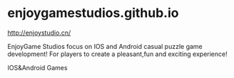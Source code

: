 enjoygamestudios.github.io
==========================
http://enjoystudio.cn/

EnjoyGame Studios focus on IOS and Android casual puzzle game development!
For players to create a pleasant,fun and exciting experience!

IOS&amp;Android Games
